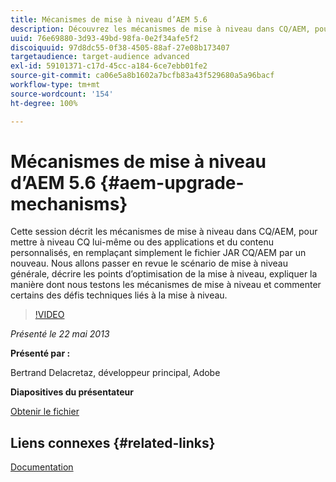 ```yaml
---
title: Mécanismes de mise à niveau d’AEM 5.6
description: Découvrez les mécanismes de mise à niveau dans CQ/AEM, pour mettre à niveau CQ lui-même ou des applications et du contenu personnalisés, en remplaçant simplement le fichier JAR CQ/AEM par un nouveau. Nous allons passer en revue le scénario de mise à niveau générale, décrire les points d’optimisation de la mise à niveau, expliquer la manière dont nous testons les mécanismes de mise à niveau et commenter certains des défis techniques liés à la mise à niveau.
uuid: 76e69880-3d93-49bd-98fa-0e2f34afe5f2
discoiquuid: 97d8dc55-0f38-4505-88af-27e08b173407
targetaudience: target-audience advanced
exl-id: 59101371-c17d-45cc-a184-6ce7ebb01fe2
source-git-commit: ca06e5a8b1602a7bcfb83a43f529680a5a96bacf
workflow-type: tm+mt
source-wordcount: '154'
ht-degree: 100%

---
```


# Mécanismes de mise à niveau d’AEM 5.6 {#aem-upgrade-mechanisms}

Cette session décrit les mécanismes de mise à niveau dans CQ/AEM, pour mettre à niveau CQ lui-même ou des applications et du contenu personnalisés, en remplaçant simplement le fichier JAR CQ/AEM par un nouveau. Nous allons passer en revue le scénario de mise à niveau générale, décrire les points d’optimisation de la mise à niveau, expliquer la manière dont nous testons les mécanismes de mise à niveau et commenter certains des défis techniques liés à la mise à niveau.

>[!VIDEO](https://video.tv.adobe.com/v/19576/?quality=9)

*Présenté le 22 mai 2013*

**Présenté par :**

Bertrand Delacretaz, développeur principal, Adobe

**Diapositives du présentateur**

[Obtenir le fichier](assets/cqgems-bdelacretaz-cq-upgrades-2013-05-22.pdf)

## Liens connexes {#related-links}

[Documentation](http://docs.adobe.com/docs/en/cq/current/deploying/upgrading.html)

<!--
[Get back to the Overview](https://helpx.adobe.com/experience-manager/kt/eseminars/gems/aem-index.html)
-->
